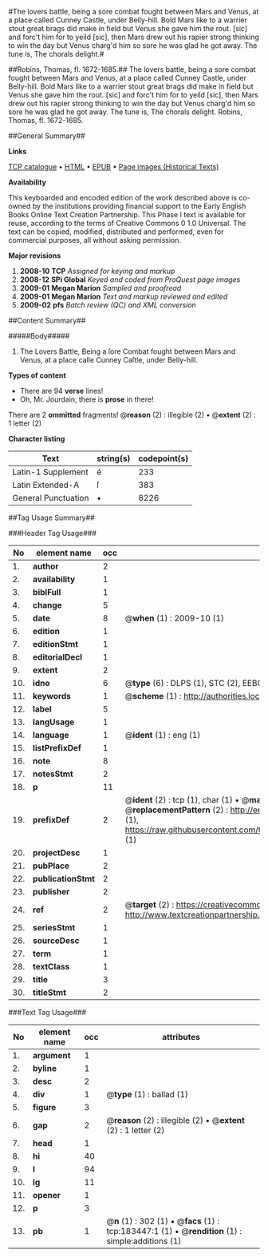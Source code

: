 #The lovers battle, being a sore combat fought between Mars and Venus, at a place called Cunney Castle, under Belly-hill. Bold Mars like to a warrier stout great brags did make in field but Venus she gave him the rout. [sic] and forc't him for to yeild [sic], then Mars drew out his rapier strong thinking to win the day but Venus charg'd him so sore he was glad he got away. The tune is, The chorals delight.#

##Robins, Thomas, fl. 1672-1685.##
The lovers battle, being a sore combat fought between Mars and Venus, at a place called Cunney Castle, under Belly-hill. Bold Mars like to a warrier stout great brags did make in field but Venus she gave him the rout. [sic] and forc't him for to yeild [sic], then Mars drew out his rapier strong thinking to win the day but Venus charg'd him so sore he was glad he got away. The tune is, The chorals delight.
Robins, Thomas, fl. 1672-1685.

##General Summary##

**Links**

[TCP catalogue](http://www.ota.ox.ac.uk/tcp/)  • 
[HTML](http://tei.it.ox.ac.uk/tcp/Texts-HTML/free/B05/B05016.html)  • 
[EPUB](http://tei.it.ox.ac.uk/tcp/Texts-EPUB/free/B05/B05016.epub) • 
[Page images (Historical Texts)](https://data.historicaltexts.jisc.ac.uk/view?pubId=eebo-99887786e&pageId=eebo-99887786e-183447-1)

**Availability**

This keyboarded and encoded edition of the
	       work described above is co-owned by the institutions
	       providing financial support to the Early English Books
	       Online Text Creation Partnership. This Phase I text is
	       available for reuse, according to the terms of Creative
	       Commons 0 1.0 Universal. The text can be copied,
	       modified, distributed and performed, even for
	       commercial purposes, all without asking permission.

**Major revisions**

1. __2008-10__ __TCP__ *Assigned for keying and markup*
1. __2008-12__ __SPi Global__ *Keyed and coded from ProQuest page images*
1. __2009-01__ __Megan Marion__ *Sampled and proofread*
1. __2009-01__ __Megan Marion__ *Text and markup reviewed and edited*
1. __2009-02__ __pfs__ *Batch review (QC) and XML conversion*

##Content Summary##

#####Body#####

1. The Lovers Battle, Being a ſore Combat fought between Mars and Venus, at a place calle Cunney Caſtle, under Belly-hill.

**Types of content**

  * There are 94 **verse** lines!
  * Oh, Mr. Jourdain, there is **prose** in there!

There are 2 **ommitted** fragments! 
 @__reason__ (2) : illegible (2)  •  @__extent__ (2) : 1 letter (2)

**Character listing**


|Text|string(s)|codepoint(s)|
|---|---|---|
|Latin-1 Supplement|é|233|
|Latin Extended-A|ſ|383|
|General Punctuation|•|8226|

##Tag Usage Summary##

###Header Tag Usage###

|No|element name|occ|attributes|
|---|---|---|---|
|1.|__author__|2||
|2.|__availability__|1||
|3.|__biblFull__|1||
|4.|__change__|5||
|5.|__date__|8| @__when__ (1) : 2009-10 (1)|
|6.|__edition__|1||
|7.|__editionStmt__|1||
|8.|__editorialDecl__|1||
|9.|__extent__|2||
|10.|__idno__|6| @__type__ (6) : DLPS (1), STC (2), EEBO-CITATION (1), PROQUEST (1), VID (1)|
|11.|__keywords__|1| @__scheme__ (1) : http://authorities.loc.gov/ (1)|
|12.|__label__|5||
|13.|__langUsage__|1||
|14.|__language__|1| @__ident__ (1) : eng (1)|
|15.|__listPrefixDef__|1||
|16.|__note__|8||
|17.|__notesStmt__|2||
|18.|__p__|11||
|19.|__prefixDef__|2| @__ident__ (2) : tcp (1), char (1)  •  @__matchPattern__ (2) : ([0-9\-]+):([0-9IVX]+) (1), (.+) (1)  •  @__replacementPattern__ (2) : http://eebo.chadwyck.com/downloadtiff?vid=$1&page=$2 (1), https://raw.githubusercontent.com/textcreationpartnership/Texts/master/tcpchars.xml#$1 (1)|
|20.|__projectDesc__|1||
|21.|__pubPlace__|2||
|22.|__publicationStmt__|2||
|23.|__publisher__|2||
|24.|__ref__|2| @__target__ (2) : https://creativecommons.org/publicdomain/zero/1.0/ (1), http://www.textcreationpartnership.org/docs/. (1)|
|25.|__seriesStmt__|1||
|26.|__sourceDesc__|1||
|27.|__term__|1||
|28.|__textClass__|1||
|29.|__title__|3||
|30.|__titleStmt__|2||


###Text Tag Usage###

|No|element name|occ|attributes|
|---|---|---|---|
|1.|__argument__|1||
|2.|__byline__|1||
|3.|__desc__|2||
|4.|__div__|1| @__type__ (1) : ballad (1)|
|5.|__figure__|3||
|6.|__gap__|2| @__reason__ (2) : illegible (2)  •  @__extent__ (2) : 1 letter (2)|
|7.|__head__|1||
|8.|__hi__|40||
|9.|__l__|94||
|10.|__lg__|11||
|11.|__opener__|1||
|12.|__p__|3||
|13.|__pb__|1| @__n__ (1) : 302 (1)  •  @__facs__ (1) : tcp:183447:1 (1)  •  @__rendition__ (1) : simple:additions (1)|
